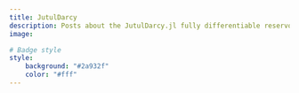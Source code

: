 ```yaml
---
title: JutulDarcy
description: Posts about the JutulDarcy.jl fully differentiable reservoir simulator
image:

# Badge style
style:
    background: "#2a932f"
    color: "#fff"
---
```

